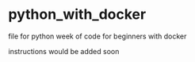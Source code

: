 # python_with_docker
file for python week of code for beginners with docker

instructions would be added soon
